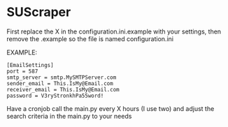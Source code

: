 # SUScraper

First replace the X in the configuration.ini.example with your settings, then remove the .example so the file is named configuration.ini

EXAMPLE:

```
[EmailSettings]
port = 587
smtp_server = smtp.MySMTPServer.com
sender_email = This.IsMy@Email.com
receiver_email = This.IsMy@Email.com
password = V3ryStronkhPa55word!
```

Have a cronjob call the main.py every X hours (I use two) and adjust the search criteria in the main.py to your needs

